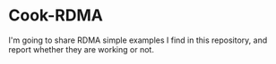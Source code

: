 # Cook-RDMA
I'm going to share RDMA simple examples I find in this repository, and report whether they are working or not.

